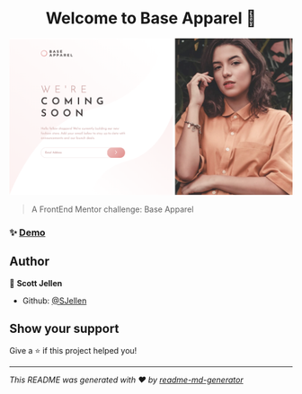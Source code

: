 <h1 align="center">Welcome to Base Apparel 👋</h1>

![screenshot](https://github.com/SJellen/baseApparel/blob/master/ScreenShot.png)

<p>
  <a href="https://www.npmjs.com/package/Base Apparel" target="_blank">
   
  </a>
</p>

> A FrontEnd Mentor challenge: Base Apparel

### ✨ [Demo](https://combative-soap.surge.sh)

## Author

👤 **Scott Jellen**

* Github: [@SJellen](https://github.com/SJellen)

## Show your support

Give a ⭐️ if this project helped you!

***
_This README was generated with ❤️ by [readme-md-generator](https://github.com/kefranabg/readme-md-generator)_